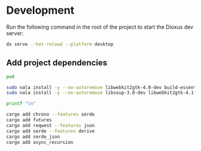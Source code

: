 # Development

Run the following command in the root of the project to start the Dioxus dev server:

```bash { background=false category=setup closeTerminalOnSuccess=true excludeFromRunAll=true interactive=true interpreter=bash name=hello-desktop-watch promptEnv=true terminalRows=10 }
dx serve --hot-reload --platform desktop
```

## Add project dependencies

```bash { background=false category=setup closeTerminalOnSuccess=true excludeFromRunAll=true interactive=true interpreter=bash name=hello-desktop-add-deps promptEnv=true terminalRows=10 }
pwd

sudo nala install -y --no-autoremove libwebkit2gtk-4.0-dev build-essential curl wget libssl-dev libgtk-3-dev libappindicator3-dev librsvg2-dev
sudo nala install -y --no-autoremove libsoup-3.0-dev libwebkit2gtk-4.1-dev libxdo-dev

printf "\n"

cargo add chrono --features serde
cargo add futures
cargo add reqwest --features json
cargo add serde --features derive
cargo add serde_json
cargo add async_recursion
```
